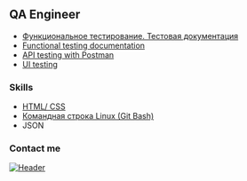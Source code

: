 ## QA Engineer 

- [Функциональное тестирование. Тестовая документация](https://drive.google.com/file/d/1Nh3yjHg6vIOA1dN8S-M5UaPhkY1BRu6g/view?usp=share_link)
- [Functional testing documentation](https://drive.google.com/file/d/1Fdti-8bgjBuPNDWCz1dctWF20Vu0dKB1/view?usp=share_link)
- [API testing with Postman](https://github.com/yulia-qaqc/Postman-collections)
- [UI testing](https://drive.google.com/file/d/1dGr3C6pnkm47YmxW0kRo-nD6EWqMQMzG/view?usp=share_link)

### Skills

- [HTML/ CSS](https://github.com/yulia-qaqc/QA-portfolio/blob/main/html_example.htm)
- [Командная строка Linux (Git Bash)](https://github.com/yulia-qaqc/QA-portfolio/blob/main/gitBash.md)
- JSON

### Contact me
[![Header](https://img.shields.io/badge/Telegram-09090?style=for-the-badge&logo=telegram&logoColor=31a5db)](https://t.me/yulia49)
